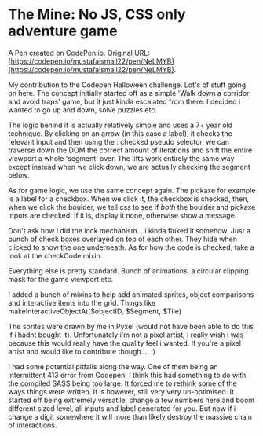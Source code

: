 # The Mine: No JS, CSS only adventure game

A Pen created on CodePen.io. Original URL: [https://codepen.io/mustafaismail22/pen/NeLMYB](https://codepen.io/mustafaismail22/pen/NeLMYB).

My contribution to the Codepen Halloween challenge. Lot's of stuff going on here. The concept initially started off as a simple 'Walk down a corridor and avoid traps' game, but it just kinda escalated from there. I decided i wanted to go up and down, solve puzzles etc.

The logic behind it is actually relatively simple and uses a 7+ year old technique. By clicking on an arrow (in this case a label), it checks the relevant input and then using the : checked pseudo selector, we can traverse down the DOM the correct amount of iterations and shift the entire viewport a whole 'segment' over. The lifts work entirely the same way except instead when we click down, we are actually checking the segment below.

As for game logic, we use the same concept again. The pickaxe for example is a label for a checkbox. When we click it, the checkbox is checked, then, when we click the boulder, we tell css to see if *both* the boulder and pickaxe inputs are checked. If it is, display it none, otherwise show a message.

Don't ask how i did the lock mechanism....i kinda fluked it somehow. Just a bunch of check boxes overlayed on top of each other. They hide when clicked to show the one underneath. As for how the code is checked, take a look at the checkCode mixin.

Everything else is pretty standard. Bunch of animations, a circular clipping mask for the game viewport etc.

I added a bunch of mixins to help add animated sprites, object comparisons and interactive items into the grid. Things like makeInteractiveObjectAt($objectID, $Segment, $Tile)

The sprites were drawn by me in Pyxel (would not have been able to do this if i hadnt bought it). Unfortunately i'm not a pixel artist, i really wish i was because this would really have the quality feel i wanted. If you're a pixel artist and would like to contribute though.... :)

I had some potential pitfalls along the way. One of them being an intermittent 413 error from Codepen. I think this had something to do with the compiled SASS being too large. It forced me to rethink some of the ways things were written. It is however, still very very un-optimised. It started off being extremely versatile, change a few numbers here and boom different sized level, all inputs and label generated for you. But now if i change a digit somewhere it will more than likely destroy the massive chain of interactions. 